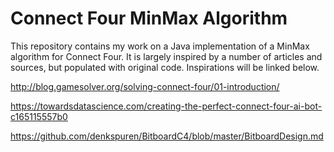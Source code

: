 # Connect Four MinMax Algorithm
This repository contains my work on a Java implementation of a MinMax algorithm for Connect Four.  It is largely inspired by a number of articles and sources, but populated with original code.  Inspirations will be linked below.

http://blog.gamesolver.org/solving-connect-four/01-introduction/

https://towardsdatascience.com/creating-the-perfect-connect-four-ai-bot-c165115557b0

https://github.com/denkspuren/BitboardC4/blob/master/BitboardDesign.md